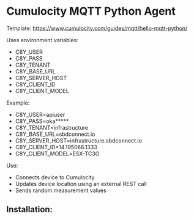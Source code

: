 # Cumulocity MQTT Python Agent
Template: https://www.cumulocity.com/guides/mqtt/hello-mqtt-python/

Uses environment variables:
- C8Y_USER
- C8Y_PASS
- C8Y_TENANT
- C8Y_BASE_URL
- C8Y_SERVER_HOST
- C8Y_CLIENT_ID
- C8Y_CLIENT_MODEL

Example:
- C8Y_USER=apiuser
- C8Y_PASS=oka*****
- C8Y_TENANT=infrastructure
- C8Y_BASE_URL=sbdconnect.io
- C8Y_SERVER_HOST=infrastructure.sbdconnect.io
- C8Y_CLIENT_ID=14.195066.1333
- C8Y_CLIENT_MODEL=ESX-TC3G

Use:
- Connects device to Cumulocity
- Updates device location using an external REST call
- Sends random measurement values

Installation:
- 